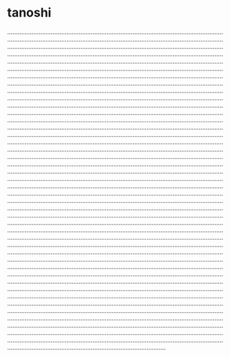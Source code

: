 # tanoshi

...............................................................................................................................................................................................................................................................................................................................................................................................................................................................................................................................................................................................................................................................................................................................................................................................................................................................................................................................................................................................................................................................................................................................................................................................................................................................................................................................................................................................................................................................................................................................................................................................................................................................................................................................................................................................................................................................................................................................................................................................................................................................................................................................................................................................................................................................................................................................................................................................................................................................................................................................................................................................................................................................................................................................................................................................................................................................................................................................................................................................................................................................................................................................................................................................................................................................................................................................................................................................................................................................................................................................................................................................................................................................................................................................................................................................................................................................................................................................................................................................................................................................................................................................................................................................................................................................................................................................................................................................................................................................................................................................................................................................................................................................................................................................................................................................................................................................................................................................................................................................................................................................................................................................................................................................................................................................................................................................................................................................................................................................................................................................................................................................................................................